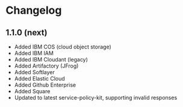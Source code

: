 # Changelog

## 1.1.0 (next)

* Added IBM COS (cloud object storage)
* Added IBM IAM
* Added IBM Cloudant (legacy)
* Added Artifactory (JFrog)
* Added Softlayer
* Added Elastic Cloud
* Added Github Enterprise
* Added Square
* Updated to latest service-policy-kit, supporting invalid responses
